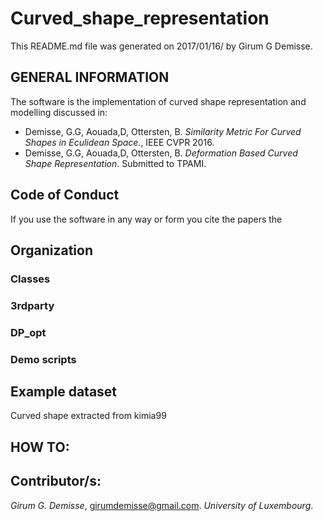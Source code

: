 # Curved_shape_representation
This README.md file was generated on 2017/01/16/ by Girum G Demisse.

## GENERAL INFORMATION 
The software is the implementation of curved shape representation
and modelling discussed in:
* Demisse, G.G, Aouada,D, Ottersten, B. *Similarity Metric For Curved
  Shapes in Eculidean Space.*, IEEE CVPR 2016.
* Demisse, G.G, Aouada,D, Ottersten, B. *Deformation Based Curved Shape
  Representation*. Submitted to TPAMI.<br />
## Code of Conduct
If you use the software in any way or form you cite the papers the
   
## Organization
### Classes
### 3rdparty
### DP_opt
### Demo scripts
## Example dataset
Curved shape extracted from kimia99
## HOW TO:
## Contributor/s:
*Girum G. Demisse*, girumdemisse@gmail.com. *University of 
 Luxembourg*.
 
